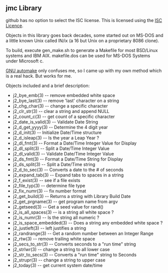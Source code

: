 ## jmc Library

github has no option to select the ISC license.
This is licensed using the
[ISC Licence](https://en.wikipedia.org/wiki/ISC_license).

Objects in this library goes back decades, some started out on MS-DOS
and a little known Unix called IN/ix (a 16 but Unix on a proprietary
8086 clone).

To build, execute gen_make.sh to generate a Makefile for most
BSD/Linux systems and IBM AIX.  makefile.dos can be used for MS-DOS
Systems under Microsoft c.

[GNU automake](https://en.wikipedia.org/wiki/Automake)
only confuses me, so I came up with my own method which
is a real hack.  But works for me.

Objects included and a brief description:

* j2_bye_emb(3) -- remove embedded white space
* j2_bye_last(3) -- remove 'last' character on a string
* j2_chg_char(3) -- change a specific character
* j2_clr_str(3) -- clear a string and append NULL
* j2_count_c(3) -- get count of a specific character
* j2_date_is_valid(3) -- Validate Date String
* j2_d_get_yyyy(3) -- Determine the 4 digit year
* j2_d_init(3) -- Initialize Date/Time structure
* j2_d_isleap(3) -- Is the year a Leap Year ?
* j2_dl_fmt(3) -- Format a Date/Time Integer Value for Display
* j2_dl_split(3) -- Split a Date/Time Integer Value
* j2_dl_valid(3) -- Validate Date/Time Integer Value
* j2_ds_fmt(3) -- Format a Date/Time String for Display
* j2_ds_split(3) -- Split a Date/Time string
* j2_d_to_sec(3) -- Converts a date to the # of seconds 
* j2_expand_tab(3) -- Expand tabs to spaces in a string
* j2_f_exist(3) -- see if a file exists
* j2_file_typ(3) -- determine file type
* j2_fix_numr(3) -- fix number format
* j2_get_build(3) -- Returns a string with Library Build Date
* j2_get_prgname(3) -- get program name from argv
* j2_getseed(3) -- Get a seed value for rand()
* j2_is_all_spaces(3) -- is a string all white space ?
* j2_is_numr(3) -- Is the string all numeric ?
* j2_is_space_embedded(3) -- Does a string any embedded white space ?
* j2_justleft(3) -- left justifies a string
* j2_randrange(3) -- Get a random number between an Integer Range
* j2_rtw(3) -- remove trailing white space
* j2_secs_to_str(3) -- Converts seconds to a "run time" string
* j2_strlwr(3) -- change a string to all lower case
* j2_str_to_secs(3) -- Converts a "run time" string to Seconds
* j2_strupr(3) -- change a string to upper case
* j2_today(3) -- get current system date/time

